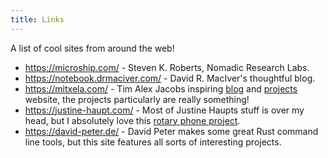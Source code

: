 ```yaml
---
title: Links
---
```


<p>A list of cool sites from around the web!</p>

<ul>
  <li>
    <a href="https://microship.com/">https://microship.com/</a> - Steven K. Roberts, Nomadic Research Labs.
  </li>
  <li>
    <a href="https://notebook.drmaciver.com/">https://notebook.drmaciver.com/</a> - David R. MacIver's thoughtful blog.
  </li>
  <li>
    <a href="https://mitxela.com/">https://mitxela.com/</a> - Tim Alex Jacobs inspiring
    <a href="https://mitxela.com/rants">blog</a> and
    <a href="https://mitxela.com/projects">projects</a> website, the projects particularly are really something!
  </li>
  <li>
    <a href="https://justine-haupt.com/">https://justine-haupt.com/</a> - Most of Justine Haupts stuff
    is over my head, but I absolutely love this <a href="https://justine-haupt.com/rotarycellphone/index.html">rotary phone project</a>.
  </li>
  <li>
    <a href="https://david-peter.de/">https://david-peter.de/</a> - David Peter makes some great
    Rust command line tools, but this site features all sorts of interesting projects.
  </li>
</ul>
